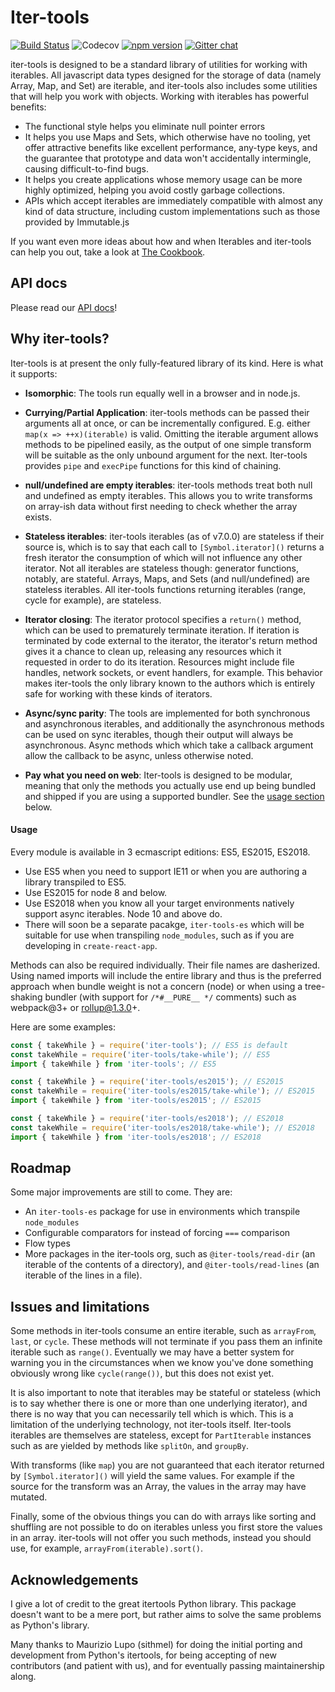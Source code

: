 # Iter-tools

[![Build Status](https://travis-ci.org/iter-tools/iter-tools.svg?branch=master)](https://travis-ci.org/iter-tools/iter-tools)
![Codecov](https://img.shields.io/codecov/c/github/iter-tools/iter-tools)
[![npm version](https://img.shields.io/npm/v/iter-tools.svg)](https://www.npmjs.com/package/iter-tools)
[![Gitter chat](https://badges.gitter.im/gitterHQ/gitter.png)](https://gitter.im/iter-tools/community)

iter-tools is designed to be a standard library of utilities for working with iterables. All javascript data types designed for the storage of data (namely Array, Map, and Set) are iterable, and iter-tools also includes some utilities that will help you work with objects. Working with iterables has powerful benefits:

- The functional style helps you eliminate null pointer errors
- It helps you use Maps and Sets, which otherwise have no tooling, yet offer attractive benefits like excellent performance, any-type keys, and the guarantee that prototype and data won't accidentally intermingle, causing difficult-to-find bugs.
- It helps you create applications whose memory usage can be more highly optimized, helping you avoid costly garbage collections.
- APIs which accept iterables are immediately compatible with almost any kind of data structure, including custom implementations such as those provided by Immutable.js

If you want even more ideas about how and when Iterables and iter-tools can help you out, take a look at [The Cookbook](https://github.com/iter-tools/iter-tools/blob/master/COOKBOOK.md).

## API docs

Please read our [API docs](https://github.com/iter-tools/iter-tools/blob/v7.0.0-rc.0/API.md)!

## Why iter-tools?

Iter-tools is at present the only fully-featured library of its kind. Here is what it supports:

- **Isomorphic**: The tools run equally well in a browser and in node.js.

- **Currying/Partial Application**: iter-tools methods can be passed their arguments all at once, or can be incrementally configured. E.g. either `map(x => ++x)(iterable)` is valid. Omitting the iterable argument allows methods to be pipelined easily, as the output of one simple transform will be suitable as the only unbound argument for the next. Iter-tools provides `pipe` and `execPipe` functions for this kind of chaining.

- **null/undefined are empty iterables**: iter-tools methods treat both null and undefined as empty iterables. This allows you to write transforms on array-ish data without first needing to check whether the array exists.

- **Stateless iterables**: iter-tools iterables (as of v7.0.0) are stateless if their source is, which is to say that each call to `[Symbol.iterator]()` returns a fresh iterator the consumption of which will not influence any other iterator. Not all iterables are stateless though: generator functions, notably, are stateful. Arrays, Maps, and Sets (and null/undefined) are stateless iterables. All iter-tools functions returning iterables (range, cycle for example), are stateless.

- **Iterator closing**: The iterator protocol specifies a `return()` method, which can be used to prematurely terminate iteration. If iteration is terminated by code external to the iterator, the iterator's return method gives it a chance to clean up, releasing any resources which it requested in order to do its iteration. Resources might include file handles, network sockets, or event handlers, for example. This behavior makes iter-tools the only library known to the authors which is entirely safe for working with these kinds of iterators.

- **Async/sync parity**: The tools are implemented for both synchronous and asynchronous iterables, and additionally the asynchronous methods can be used on sync iterables, though their output will always be asynchronous. Async methods which which take a callback argument allow the callback to be async, unless otherwise noted.

- **Pay what you need on web**: Iter-tools is designed to be modular, meaning that only the methods you actually use end up being bundled and shipped if you are using a supported bundler. See the [usage section](#usage) below.

#### Usage

Every module is available in 3 ecmascript editions: ES5, ES2015, ES2018.

- Use ES5 when you need to support IE11 or when you are authoring a library transpiled to ES5.
- Use ES2015 for node 8 and below.
- Use ES2018 when you know all your target environments natively support async iterables. Node 10 and above do.
- There will soon be a separate pacakge, `iter-tools-es` which will be suitable for use when transpiling `node_modules`, such as if you are developing in `create-react-app`.

Methods can also be required individually. Their file names are dasherized. Using named imports will include the entire library and thus is the preferred approach when bundle weight is not a concern (node) or when using a tree-shaking bundler (with support for `/*#__PURE__ */` comments) such as webpack@3+ or rollup@1.3.0+.

Here are some examples:

```js
const { takeWhile } = require('iter-tools'); // ES5 is default
const takeWhile = require('iter-tools/take-while'); // ES5
import { takeWhile } from 'iter-tools'; // ES5

const { takeWhile } = require('iter-tools/es2015'); // ES2015
const takeWhile = require('iter-tools/es2015/take-while'); // ES2015
import { takeWhile } from 'iter-tools/es2015'; // ES2015

const { takeWhile } = require('iter-tools/es2018'); // ES2018
const takeWhile = require('iter-tools/es2018/take-while'); // ES2018
import { takeWhile } from 'iter-tools/es2018'; // ES2018
```

## Roadmap

Some major improvements are still to come. They are:

- An `iter-tools-es` package for use in environments which transpile `node_modules`
- Configurable comparators for instead of forcing `===` comparison
- Flow types
- More packages in the iter-tools org, such as `@iter-tools/read-dir` (an iterable of the contents of a directory), and `@iter-tools/read-lines` (an iterable of the lines in a file).

## Issues and limitations

Some methods in iter-tools consume an entire iterable, such as `arrayFrom`, `last`, or `cycle`. These methods will not terminate if you pass them an infinite iterable such as `range()`. Eventually we may have a better system for warning you in the circumstances when we know you've done something obviously wrong like `cycle(range())`, but this does not exist yet.

It is also important to note that iterables may be stateful or stateless (which is to say whether there is one or more than one underlying iterator), and there is no way that you can necessarily tell which is which. This is a limitation of the underlying technology, not iter-tools itself. Iter-tools iterables are themselves are stateless, except for `PartIterable` instances such as are yielded by methods like `splitOn`, and `groupBy`.

With transforms (like `map`) you are not guaranteed that each iterator returned by `[Symbol.iterator]()` will yield the same values. For example if the source for the transform was an Array, the values in the array may have mutated.

Finally, some of the obvious things you can do with arrays like sorting and shuffling are not possible to do on iterables unless you first store the values in an array. iter-tools will not offer you such methods, instead you should use, for example, `arrayFrom(iterable).sort()`.

## Acknowledgements

I give a lot of credit to the great itertools Python library. This package doesn't want to be a mere port, but rather aims to solve the same problems as Python's library.

Many thanks to Maurizio Lupo (sithmel) for doing the initial porting and development from Python's itertools, for being accepting of new contributors (and patient with us), and for eventually passing maintainership along.
